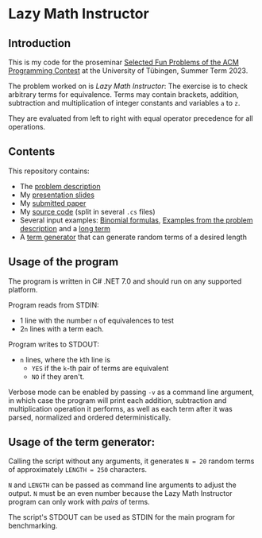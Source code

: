 # Lazy Math Instructor

## Introduction
This is my code for the proseminar [Selected Fun Problems of the ACM Programming Contest](https://db.cs.uni-tuebingen.de/teaching/ss23/acm-programming-contest-proseminar/)
at the University of Tübingen, Summer Term 2023.

The problem worked on is *Lazy Math Instructor*: The exercise is to check arbitrary terms for equivalence.
Terms may contain brackets, addition, subtraction and multiplication of integer constants and variables `a` to `z`.

They are evaluated from left to right with equal operator precedence for all operations.


## Contents

This repository contains:
- The [problem description](./Lazy-Math-Instructor.pdf)
- My [presentation slides](./Slides.pdf)
- My [submitted paper](./LazyMathInstructor_Paper.pdf)
- My [source code](./LazyMathInstructor) (split in several `.cs` files)
- Several input examples: [Binomial formulas](./binomial_formulas.txt), [Examples from the problem description](./problem_examples.txt) and a [long term](./long_term.txt)
- A [term generator](./TermGenerator/termgenerator.py) that can generate random terms of a desired length


## Usage of the program

The program is written in C# .NET 7.0 and should run on any supported platform.

Program reads from STDIN:
- 1 line with the number `n` of equivalences to test
- 2`n` lines with a term each.

Program writes to STDOUT:
- `n` lines, where the `k`th line is
  - `YES` if the `k`-th pair of terms are equivalent
  - `NO` if they aren't.

Verbose mode can be enabled by passing `-v` as a command line argument, in which case the program will print each addition, 
subtraction and multiplication operation it performs, as well as each term after it was parsed, normalized and ordered deterministically.


## Usage of the term generator:

Calling the script without any arguments, it generates `N = 20` random terms of approximately `LENGTH = 250` characters.

`N` and `LENGTH` can be passed as command line arguments to adjust the output.
`N` must be an even number because the Lazy Math Instructor program can only work with *pairs* of terms.

The script's STDOUT can be used as STDIN for the main program for benchmarking.
